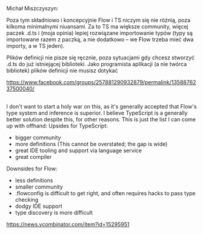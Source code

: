 ##

Michał Miszczyszyn:

Poza tym składniowo i koncepcyjnie Flow i TS niczym się nie różnią, poza kilkoma minimalnymi niuansami. Za to TS ma większe community, więcej paczek .d.ts i (moja opinia) lepiej rozwiązane importowanie typów (typy są importowane razem z paczką, a nie dodatkowo – we Flow trzeba mieć dwa importy, a w TS jeden).

Plików definicji nie pisze się ręcznie, poza sytuacjami gdy chcesz stworzyć .d.ts do już istniejącej biblioteki. Jako programista aplikacji (a nie twórca bibliotek) plików definicji nie musisz dotykać

https://www.facebook.com/groups/257881290932879/permalink/1358876237500040/

##

I don't want to start a holy war on this, as it's generally accepted that Flow's type system and inference is superior. I believe TypeScript is a generally better solution despite this, for other reasons. This is just the list I can come up with offhand:
Upsides for TypeScript:

- bigger community
- more definitions (This cannot be overstated; the gap is wide)
- great IDE tooling and support via language service
- great compiler

Downsides for Flow:
- less definitions
- smaller community
- .flowconfig is difficult to get right, and often requires hacks to pass type checking
- dodgy IDE support
- type discovery is more difficult

https://news.ycombinator.com/item?id=15295951
